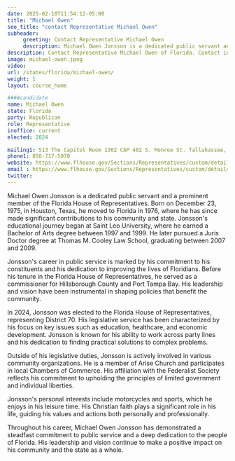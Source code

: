 ```yaml
---
date: 2025-02-10T11:54:12-05:00
title: "Michael Owen"
seo_title: "contact Representative Michael Owen"
subheader:
     greeting: Contact Representative Michael Owen
     description: Michael Owen Jonsson is a dedicated public servant and a prominent member of the Florida House of Representatives. He represents 70th District. He assumed office on November 5, 2024. His current term ends on November 3, 2026.
description: Contact Representative Michael Owen of Florida. Contact information for Michael Owen includes email address, phone number, and mailing address.
image: michael-owen.jpeg
video:
url: /states/florida/michael-owen/
weight: 1
layout: course_home

####candidate
name: Michael Owen
state: Florida
party: Republican
role: Representative
inoffice: current
elected: 2024

mailing1: 513 The Capitol Room 1302 CAP 402 S. Monroe St. Tallahassee, FL 32399-1300
phone1: 850-717-5070
website: https://www.flhouse.gov/Sections/Representatives/custom/details.aspx?MemberId=4919&LegislativeTermId=91/
email : https://www.flhouse.gov/Sections/Representatives/custom/details.aspx?MemberId=4919&LegislativeTermId=91/
twitter: 
---
```

Michael Owen Jonsson is a dedicated public servant and a prominent member of the Florida House of Representatives. Born on December 23, 1975, in Houston, Texas, he moved to Florida in 1976, where he has since made significant contributions to his community and state. Jonsson's educational journey began at Saint Leo University, where he earned a Bachelor of Arts degree between 1997 and 1999. He later pursued a Juris Doctor degree at Thomas M. Cooley Law School, graduating between 2007 and 2009.

Jonsson's career in public service is marked by his commitment to his constituents and his dedication to improving the lives of Floridians. Before his tenure in the Florida House of Representatives, he served as a commissioner for Hillsborough County and Port Tampa Bay. His leadership and vision have been instrumental in shaping policies that benefit the community.

In 2024, Jonsson was elected to the Florida House of Representatives, representing District 70. His legislative service has been characterized by his focus on key issues such as education, healthcare, and economic development. Jonsson is known for his ability to work across party lines and his dedication to finding practical solutions to complex problems.

Outside of his legislative duties, Jonsson is actively involved in various community organizations. He is a member of Arise Church and participates in local Chambers of Commerce. His affiliation with the Federalist Society reflects his commitment to upholding the principles of limited government and individual liberties.

Jonsson's personal interests include motorcycles and sports, which he enjoys in his leisure time. His Christian faith plays a significant role in his life, guiding his values and actions both personally and professionally.

Throughout his career, Michael Owen Jonsson has demonstrated a steadfast commitment to public service and a deep dedication to the people of Florida. His leadership and vision continue to make a positive impact on his community and the state as a whole.
